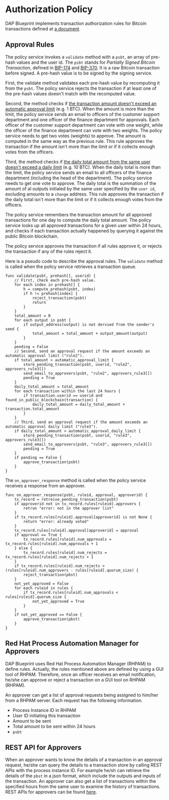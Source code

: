 # Authorization Policy

DAP Blueprint implements transaction authorization rules for Bitcoin transactions defined at [a document](https://github.com/swisschain/Rule-Engine-Docs).

## Approval Rules

The policy service invokes a `validate` method with a `psbt`, an array of pre-hash values and the user id. The `psbt` stands for *Partially Signed Bitcoin Transaction*, defined in [BIP-174](https://github.com/bitcoin/bips/blob/master/bip-0174.mediawiki) and [BIP-370](https://github.com/bitcoin/bips/blob/master/bip-0370.mediawiki). It is a raw Bitcoin transaction before signed. A pre-hash value is to be signed by the signing service.

First, the validate method validates each pre-hash value by recomputing it from the `psbt`. The policy service rejects the transaction if at least one of the pre-hash values doesn't match with the recomputed value. 

<!-- Second, the method checks if [the transaction amount doesn't exceed an absolute limit](https://github.com/swisschain/Rule-Engine-Docs/blob/master/Technical%20requirement%20for%20POC/1.%20Description%20of%20the%20use%20case%20and%20requirements.md#4--it-is-forbidden-to-transfer-large-amounts-for-a-single-transaction-using-btc-and-eth) (e.g. 40 BTC). The amount is the summation of the amount of all outputs in the `psbt` except for the output to one or more `change` addresses. This rule approves the transaction if the amount isn't more than the limit. -->

Second, the method checks if [the transaction amount doesn't exceed an automatic approval limit](https://github.com/swisschain/Rule-Engine-Docs/blob/master/Technical%20requirement%20for%20POC/1.%20Description%20of%20the%20use%20case%20and%20requirements.md#1--the-transaction-with-btc-and-eth-and-not-a-small-amount-should-be-approved-by-2-employees-of-the-customer-support-department-or-jon-from-the-finance-control-department) (e.g. 1 BTC). When the amount is more than the limit, the policy service sends an email to officers of the customer support department and one officer of the finance department for approvals. Each officer of the customer support department can vote with one weight, while the officer of the finance department can vote with two weights. The policy service needs to get two votes (weights) to approve. The amount is computed in the same way as the previous rule. This rule approves the transaction if the amount isn't more than the limit or if it collects enough votes from the officers. 

Third, the method checks if [the daily total amount from the same user doesn't exceed a daily limit](https://github.com/swisschain/Rule-Engine-Docs/blob/master/Technical%20requirement%20for%20POC/1.%20Description%20of%20the%20use%20case%20and%20requirements.md#2--with-an-abnormally-large-volume-of-transfers-during-the-day-transactions-should-be-approved-by-someone-from-the-finance-control-department) (e.g. 10 BTC). When the daily total is more than the limit, the policy service sends an email to all officers of the finance department (including the head of the department). The policy service needs to get one vote to approve. The daily total is the summation of the amount of al outputs initialed by the same user specified by the `user id`, excluding amounts to a `change` address. This rule approves the transaction if the daily total isn't more than the limit or if it collects enough votes from the officers.

The policy service remembers the transaction amount for all approved transactions for one day to compute the daily total amount. The policy service looks up all approved transactions for a given user within 24 hours, and checks if each transaction actually happened by querying it against the public Bitcoin blockchain.

The policy service approves the transaction if all rules approve it, or rejects the transaction if any of the rules reject it.

Here is a pseudo code to describe the approval rules. The `validate` method is called when the policy service retrieves a transaction queue.

```
func validate(psbt, prehash[], userid) {
    // First, check each pre-hash value.
    for each index in prehash[] {
        h = compute_prehash(psbt, index)
        if h != prehash[index] {
            reject_transaction(psbt)
            return
        }
    }
    total_amount = 0
    for each output in psbt {
        if output_address(output) is not dervied from the sender's seed {
            total_amount = total_amount + output_amount(output)
        }
    }
    pending = False
    // Second, send an approval request if the amount exceeds an automatic approval limit ("rule2").
    if total_amount > automatic_approval_limit {
        store_pending_transaction(psbt, userid, "rule2", approvers_rule3[])
        send_email_to_approvers(psbt, "rule2", approvers_rule3[])
        pending = True
    }
    daily_total_amount = total_amount
    for each transaction within the last 24 hours {
        if transaction.userid == userid and found_in_public_blockchain(transaction) {
            daily_total_amount = daily_total_amount + transaction.total_amount
        }
    }
    // Third, send an approval request if the amount exceeds an automatic approval daily limit ("rule3").
    if daily_total_amount > automatic_approval_daily_limit {
        store_pending_transaction(psbt, userid, "rule3", approvers_rule3[])
        send_email_to_approvers(psbt, "rule3", approvers_rule3[])
        pending = True
    }
    if pending == False {
        approve_transaction(psbt)
    }
}
```

The `on_approver_response` method is called when the policy service receives a response from an approver.

```
func on_approver_response(psbt, ruleid, approval, approverid) {
    tx_record = retreive_pending_transaction(psbt)
    if approverid not in tx_record.rules[ruleid].approvers {
        retrun "error: not in the approver list"
    }
    if tx_record.rules[ruleid].approval[approverid] is not None {
        return "error: already voted"
    }
    tx_record.rules[ruleid].approval[approverid] = approval
    if approval == True {
        tx_record.rules[ruleid].num_approvals = tx_record.rules[ruleid].num_approvals + 1
    } else {
        tx_record.rules[ruleid].num_rejects = tx_record.rules[ruleid].num_rejects + 1
    }
    if tx_record.rules[ruleid].num_rejects > (rules[ruleid].num_approvers - rules[ruleid].quorum_size) {
        reject_transaction(pbst)
    }
    not_yet_approved = False
    for each ruleid in rules {
        if tx_record.rules[ruleid].num_approvals < rules[ruleid].quorum_size {
            not_yet_approved = True
        }
    }
    if not_yet_approved == False {
        approve_transaction(pbst)
    }
}
```

## Red Hat Process Automation Manager for Approvers

DAP Blueprint uses Red Hat Process Automation Manager (RHPAM) to define rules. Actually, the rules mentioned above are defined by using a GUI tool of RHPAM. Therefore, once an officer receives an email notification, he/she can approve or reject a transaction on a GUI tool on RHPAM (RHPAM).

An approver can get a list of approval requests being assigned to him/her from a RHPAM server. Each request has the following information.
 - Process Instance ID in RHPAM
 - User ID initiating this transaction
 - Amount to be sent
 - Total amount to be sent within 24 hours
 - `psbt`

## REST API for Approvers

When an approver wants to know the details of a transaction in an approval request, he/she can query the details to a transaction store by calling REST APIs with the process instance ID. For example he/sh can retrieve the details of the `pbst` in a json format, which include the outputs and inputs of the transaction. An approver can also get a list of transactions within the specified hours from the same user to examine the history of transactions. REST APIs for approvers can be found [here](https://ibm.github.io/dap-blueprint).

